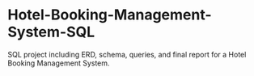# Hotel-Booking-Management-System-SQL
SQL project including ERD, schema, queries, and final report for a Hotel Booking Management System.
